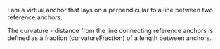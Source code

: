 I am a virtual anchor that lays on a perpendicular to a line between two reference anchors.

The curvature - distance from the line connecting reference anchors is defined as a fraction (curvatureFraction) of a length between anchors.